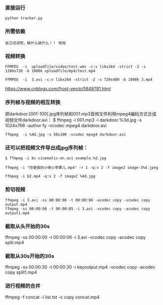 ### 直接运行
	python tracker.py
### 所需依赖
	自己试试吧，缺什么装什么！！ 哈哈
### 视频转换
	FFMPEG  -i  uploadfile/video/test.wmv -c:v libx264 -strict -2 -s 1280x720 -b 1000k uploadfile/mp4/test.mp4

	FFMPEG  -i  3.avi -c:v libx264 -strict -2 -s 720x480 -b 1000k 3.mp4

https://www.cnblogs.com/frost-yen/p/5848781.html

### 序列帧与视频的相互转换

把darkdoor.[001-100].jpg序列帧和001.mp3音频文件利用mpeg4编码方式合成视频文件darkdoor.avi：
	$ ffmpeg -i 001.mp3 -i darkdoor.%3d.jpg -s 1024x768 -author fy -vcodec mpeg4 darkdoor.avi

	ffmpeg  -i %4d.jpg -s 50x100 -vcodec mpeg4 darkdoor.avi

### 还可以把视频文件导出成jpg序列帧：

	$ ffmpeg -i bc-cinematic-en.avi example.%d.jpg
	
	ffmpeg -i "你是我的小呀小苹果儿.mp4" -r 1 -q:v 2 -f image2 image-3%d.jpeg
	
	ffmpeg -i b2.mp4 -q:v 2 -f image2 %4d.jpg

### 剪切视频
	ffmpeg -i 3.avi -ss 00:00:00 -t 00:00:06 -acodec copy -vcodec copy output.mp4
	ffmpeg -ss 00:00:00 -t 00:00:05 -i 3.avi -vcodec copy -acodec copy output1.mp4

### 截取从头开始的30s
ffmpeg -ss 00:00:00 -t 00:00:06 -i 3.avi -vcodec copy -acodec copy split.mp4
### 截取从30s开始的30s
ffmpeg -ss 00:00:30 -t 00:00:30 -i keyoutput.mp4 -vcodec copy -acodec copy split1.mp4
### 进行视频的合并
ffmpeg -f concat -i list.txt -c copy concat.mp4

